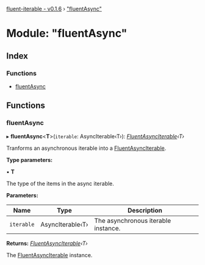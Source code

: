[fluent-iterable - v0.1.6](../README.md) › ["fluentAsync"](_fluentasync_.md)

# Module: "fluentAsync"

## Index

### Functions

* [fluentAsync](_fluentasync_.md#fluentasync)

## Functions

###  fluentAsync

▸ **fluentAsync**<**T**>(`iterable`: AsyncIterable‹T›): *[FluentAsyncIterable](../interfaces/_types_.fluentasynciterable.md)‹T›*

Tranforms an asynchronous iterable into a [FluentAsyncIterable](../interfaces/_types_.fluentasynciterable.md).

**Type parameters:**

▪ **T**

The type of the items in the async iterable.

**Parameters:**

Name | Type | Description |
------ | ------ | ------ |
`iterable` | AsyncIterable‹T› | The asynchronous iterable instance. |

**Returns:** *[FluentAsyncIterable](../interfaces/_types_.fluentasynciterable.md)‹T›*

The [FluentAsyncIterable](../interfaces/_types_.fluentasynciterable.md) instance.
